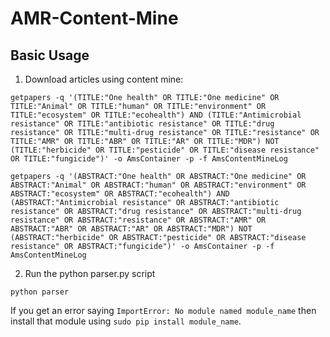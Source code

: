 # AMR-Content-Mine

## Basic Usage
1. Download articles using content mine:
```
getpapers -q '(TITLE:"One health" OR TITLE:"One medicine" OR TITLE:"Animal" OR TITLE:"human" OR TITLE:"environment" OR TITLE:"ecosystem" OR TITLE:"ecohealth") AND (TITLE:"Antimicrobial resistance" OR TITLE:"antibiotic resistance" OR TITLE:"drug resistance" OR TITLE:"multi-drug resistance" OR TITLE:"resistance" OR TITLE:"AMR" OR TITLE:"ABR" OR TITLE:"AR" OR TITLE:"MDR") NOT (TITLE:"herbicide" OR TITLE:"pesticide" OR TITLE:"disease resistance" OR TITLE:"fungicide")' -o AmsContainer -p -f AmsContentMineLog
```
```
getpapers -q '(ABSTRACT:"One health" OR ABSTRACT:"One medicine" OR ABSTRACT:"Animal" OR ABSTRACT:"human" OR ABSTRACT:"environment" OR ABSTRACT:"ecosystem" OR ABSTRACT:"ecohealth") AND (ABSTRACT:"Antimicrobial resistance" OR ABSTRACT:"antibiotic resistance" OR ABSTRACT:"drug resistance" OR ABSTRACT:"multi-drug resistance" OR ABSTRACT:"resistance" OR ABSTRACT:"AMR" OR ABSTRACT:"ABR" OR ABSTRACT:"AR" OR ABSTRACT:"MDR") NOT (ABSTRACT:"herbicide" OR ABSTRACT:"pesticide" OR ABSTRACT:"disease resistance" OR ABSTRACT:"fungicide")' -o AmsContainer -p -f AmsContentMineLog
```
2. Run the python parser.py script
```
python parser
```
  If you get an error saying `ImportError: No module named module_name` then install that module using `sudo pip install module_name`. 
